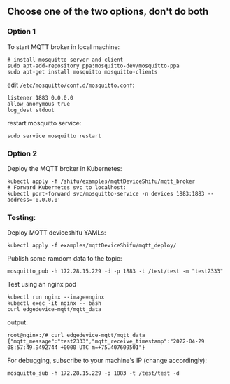 ## Choose one of the two options, don't do both
### Option 1
To start MQTT broker in local machine:

```
# install mosquitto server and client
sudo apt-add-repository ppa:mosquitto-dev/mosquitto-ppa
sudo apt-get install mosquitto mosquitto-clients
```

edit `/etc/mosquitto/conf.d/mosquitto.conf`:

```
listener 1883 0.0.0.0
allow_anonymous true
log_dest stdout
```

restart mosquitto service:

```
sudo service mosquitto restart
```


### Option 2
Deploy the MQTT broker in Kubernetes:

```
kubectl apply -f /shifu/examples/mqttDeviceShifu/mqtt_broker
# Forward Kubernetes svc to localhost:
kubectl port-forward svc/mosquitto-service -n devices 1883:1883 --address='0.0.0.0'
```

### Testing:
Deploy MQTT deviceshifu YAMLs:

```
kubectl apply -f examples/mqttDeviceShifu/mqtt_deploy/
```

Publish some ramdom data to the topic:
```
mosquitto_pub -h 172.28.15.229 -d -p 1883 -t /test/test -m "test2333"
```

Test using an nginx pod
```
kubectl run nginx --image=nginx
kubectl exec -it nginx -- bash
curl edgedevice-mqtt/mqtt_data
```

output:
```
root@nginx:/# curl edgedevice-mqtt/mqtt_data
{"mqtt_message":"test2333","mqtt_receive_timestamp":"2022-04-29 08:57:49.9492744 +0000 UTC m=+75.407609501"}
```

For debugging, subscribe to your machine's IP (change accordingly):

```
mosquitto_sub -h 172.28.15.229 -p 1883 -t /test/test -d
```

